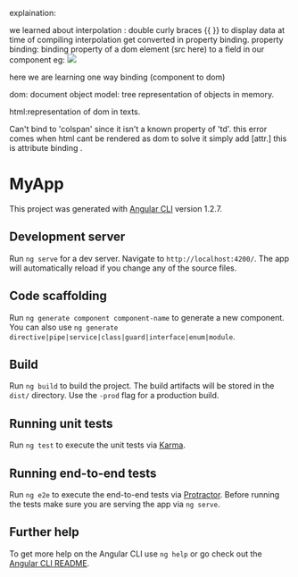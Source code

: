 explaination:

we learned about interpolation : double curly braces {{ }} to display data
at time of compiling interpolation get converted in property binding.
property binding:
binding property of a dom element (src here) to a field in our component eg: <img src="{{ imageUrl }}"/>

here we are learning one way binding (component to dom)

dom: document object model:
tree representation of objects in memory.

html:representation of dom in texts.

Can't bind to 'colspan' since it isn't a known property of 'td'. 
this error comes when html cant be rendered as dom 
to solve it simply add [attr.]
this is attribute binding .

# MyApp

This project was generated with [Angular CLI](https://github.com/angular/angular-cli) version 1.2.7.

## Development server

Run `ng serve` for a dev server. Navigate to `http://localhost:4200/`. The app will automatically reload if you change any of the source files.

## Code scaffolding

Run `ng generate component component-name` to generate a new component. You can also use `ng generate directive|pipe|service|class|guard|interface|enum|module`.

## Build

Run `ng build` to build the project. The build artifacts will be stored in the `dist/` directory. Use the `-prod` flag for a production build.

## Running unit tests

Run `ng test` to execute the unit tests via [Karma](https://karma-runner.github.io).

## Running end-to-end tests

Run `ng e2e` to execute the end-to-end tests via [Protractor](http://www.protractortest.org/).
Before running the tests make sure you are serving the app via `ng serve`.

## Further help

To get more help on the Angular CLI use `ng help` or go check out the [Angular CLI README](https://github.com/angular/angular-cli/blob/master/README.md).
